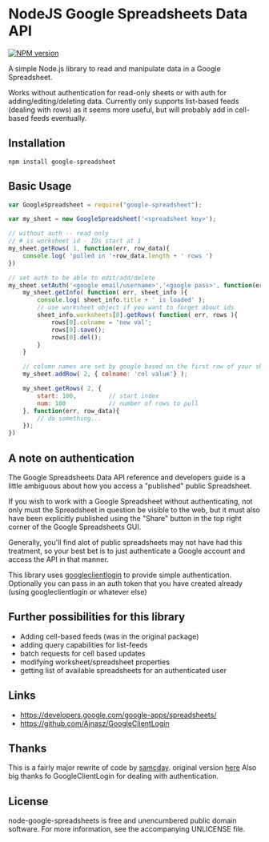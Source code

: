 # NodeJS Google Spreadsheets Data API

[![NPM version](https://badge.fury.io/js/google-spreadsheet.png)](http://badge.fury.io/js/google-spreadsheet)

A simple Node.js library to read and manipulate data in a Google Spreadsheet.

Works without authentication for read-only sheets or with auth for adding/editing/deleting data. Currently only supports list-based feeds (dealing with rows) as it seems more useful, but will probably add in cell-based feeds eventually.


## Installation

```
npm install google-spreadsheet
```


## Basic Usage

``` javascript
var GoogleSpreadsheet = require("google-spreadsheet");

var my_sheet = new GoogleSpreadsheet('<spreadsheet key>');

// without auth -- read only
// # is worksheet id - IDs start at 1
my_sheet.getRows( 1, function(err, row_data){
	console.log( 'pulled in '+row_data.length + ' rows ')
})

// set auth to be able to edit/add/delete
my_sheet.setAuth('<google email/username>','<google pass>', function(err){
	my_sheet.getInfo( function( err, sheet_info ){
		console.log( sheet_info.title + ' is loaded' );
		// use worksheet object if you want to forget about ids
		sheet_info.worksheets[0].getRows( function( err, rows ){
			rows[0].colname = 'new val';
			rows[0].save();
			rows[0].del();
		}
	}

	// column names are set by google based on the first row of your sheet
	my_sheet.addRow( 2, { colname: 'col value'} );

	my_sheet.getRows( 2, {
		start: 100,			// start index
		num: 100			// number of rows to pull
	}, function(err, row_data){
		// do something...
	});
})
```


## A note on authentication

The Google Spreadsheets Data API reference and developers guide is a little ambiguous about how you access a "published" public Spreadsheet.

If you wish to work with a Google Spreadsheet without authenticating, not only 
must the Spreadsheet in question be visible to the web, but it must also have 
been explicitly published using the "Share" button in the top right corner of 
the Google Spreadsheets GUI.

Generally, you'll find alot of public spreadsheets may not have had this 
treatment, so your best bet is to just authenticate a Google account and 
access the API in that manner.

This library uses [googleclientlogin](https://github.com/Ajnasz/GoogleClientLogin) to provide simple authentication. Optionally you can pass in an auth token that you have created already (using googleclientlogin or whatever else)


## Further possibilities for this library

- Adding cell-based feeds (was in the original package)
- adding query capabilities for list-feeds
- batch requests for cell based updates
- modifying worksheet/spreadsheet properties
- getting list of available spreadsheets for an authenticated user


## Links

- <https://developers.google.com/google-apps/spreadsheets/>
- <https://github.com/Ajnasz/GoogleClientLogin>


## Thanks
This is a fairly major rewrite of code by [samcday](https://github.com/samcday). original version [here](https://github.com/samcday/node-google-spreadsheets)
Also big thanks fo GoogleClientLogin for dealing with authentication.


## License
node-google-spreadsheets is free and unencumbered public domain software. For more information, see the accompanying UNLICENSE file.
